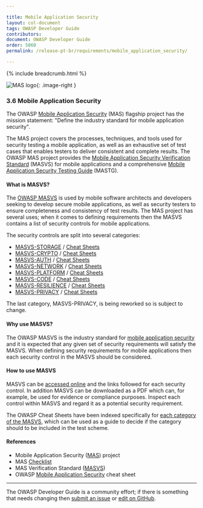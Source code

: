 ```yaml
---

title: Mobile Application Security
layout: col-document
tags: OWASP Developer Guide
contributors:
document: OWASP Developer Guide
order: 5060
permalink: /release-pt-br/requirements/mobile_application_security/

---
```


{% include breadcrumb.html %}

<style type="text/css">
.image-right {
  height: 180px;
  display: block;
  margin-left: auto;
  margin-right: auto;
  float: right;
}
</style>

![MAS logo](../../../assets/images/logos/mas.png "OWASP MAS"){: .image-right }

### 3.6 Mobile Application Security

The OWASP [Mobile Application Security][masproject] (MAS) flagship project has the mission statement:
"Define the industry standard for mobile application security".

The MAS project covers the processes, techniques, and tools used for security testing a mobile application,
as well as an exhaustive set of test cases that enables testers to deliver consistent and complete results.
The OWASP MAS project provides the [Mobile Application Security Verification Standard][masvs] (MASVS)
for mobile applications and a comprehensive [Mobile Application Security Testing Guide][mastg] (MASTG).

#### What is MASVS?

The [OWASP MASVS][mas] is used by mobile software architects and developers seeking to develop secure mobile applications,
as well as security testers to ensure completeness and consistency of test results.
The MAS project has several uses; when it comes to defining requirements then
the MASVS contains a list of security controls for mobile applications.

The security controls are split into several categories:

* [MASVS-STORAGE](https://mas.owasp.org/MASVS/05-MASVS-STORAGE/) / [Cheat Sheets][masvs-storage]
* [MASVS-CRYPTO](https://mas.owasp.org/MASVS/06-MASVS-CRYPTO/) / [Cheat Sheets][masvs-crypto]
* [MASVS-AUTH](https://mas.owasp.org/MASVS/07-MASVS-AUTH/) / [Cheat Sheets][masvs-auth]
* [MASVS-NETWORK](https://mas.owasp.org/MASVS/08-MASVS-NETWORK/) / [Cheat Sheets][masvs-network]
* [MASVS-PLATFORM](https://mas.owasp.org/MASVS/09-MASVS-PLATFORM/) / [Cheat Sheets][masvs-platform]
* [MASVS-CODE](https://mas.owasp.org/MASVS/10-MASVS-CODE/) / [Cheat Sheets][masvs-code]
* [MASVS-RESILIENCE](https://mas.owasp.org/MASVS/11-MASVS-RESILIENCE/) / [Cheat Sheets][masvs-resilience]
* [MASVS-PRIVACY](https://mas.owasp.org/MASVS/12-MASVS-PRIVACY/) / [Cheat Sheets][masvs-privacy]

The last category, MASVS-PRIVACY, is being reworked so is subject to change.

#### Why use MASVS?

The OWASP MASVS is the industry standard for [mobile application security][csmas]
and it is expected that any given set of security requirements will satisfy the MASVS.
When defining security requirements for mobile applications then each security control in the MASVS should be considered.

#### How to use MASVS

MASVS can be [accessed online][masvs] and the links followed for each security control.
In addition MASVS can be downloaded as a PDF which can, for example, be used for evidence or compliance purposes.
Inspect each control within MASVS and regard it as a potential security requirement.

The OWASP Cheat Sheets have been indexed specifically for [each category of the MASVS][csmasvs],
which can be used as a guide to decide if the category should to be included in the test scheme.

#### References

* Mobile Application Security ([MAS][masproject]) project
* MAS [Checklist][masc]
* MAS Verification Standard ([MASVS][masvs])
* OWASP [Mobile Application Security][csmas] cheat sheet

----

The OWASP Developer Guide is a community effort; if there is something that needs changing
then [submit an issue][issue0506] or [edit on GitHub][edit0506].

[csmas]: https://cheatsheetseries.owasp.org/cheatsheets/Mobile_Application_Security_Cheat_Sheet
[csmasvs]: https://cheatsheetseries.owasp.org/IndexMASVS
[edit0506]: https://github.com/OWASP/www-project-developer-guide/blob/main/draft/05-requirements/06-mas.md
[issue0506]: https://github.com/OWASP/www-project-developer-guide/issues/new?labels=enhancement&template=request.md&title=Update:%2005-requirements/06-mas
[mas]: https://mas.owasp.org/
[masc]: https://mas.owasp.org/checklists/
[masproject]: https://owasp.org/www-project-mobile-app-security/
[mastg]: https://mas.owasp.org/MASTG/
[masvs]: https://mas.owasp.org/MASVS/
[masvs-storage]: https://cheatsheetseries.owasp.org/IndexMASVS.html#masvs-storage
[masvs-crypto]: https://cheatsheetseries.owasp.org/IndexMASVS.html#masvs-crypto
[masvs-auth]: https://cheatsheetseries.owasp.org/IndexMASVS.html#masvs-auth
[masvs-network]: https://cheatsheetseries.owasp.org/IndexMASVS.html#masvs-network
[masvs-platform]: https://cheatsheetseries.owasp.org/IndexMASVS.html#masvs-platform
[masvs-code]: https://cheatsheetseries.owasp.org/IndexMASVS.html#masvs-code
[masvs-resilience]: https://cheatsheetseries.owasp.org/IndexMASVS.html#masvs-resilience
[masvs-privacy]: https://cheatsheetseries.owasp.org/IndexMASVS.html#masvs-privacy
